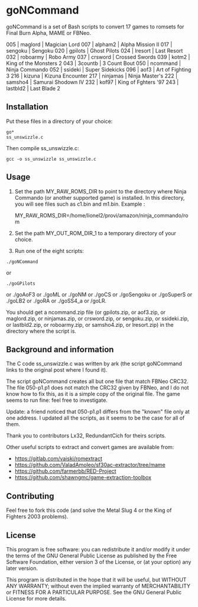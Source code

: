 # goNCommand

goNCommand is a set of Bash scripts to convert 17 games to romsets for Final Burn Alpha, MAME or FBNeo.

005 | maglord  | Magician Lord
007 | alpham2  | Alpha Mission II
017 | sengoku  | Sengoku
020 | gpilots  | Ghost Pilots
024 | lresort  | Last Resort
032 | roboarmy | Robo Army
037 | crsword  | Crossed Swords
039 | kotm2    | King of the Monsters 2
043 | 3countb  | 3 Count Bout
050 | ncommand | Ninja Commando
052 | ssideki  | Super Sidekicks
096 | aof3     | Art of Fighting 3
216 | kizuna   | Kizuna Encounter
217 | ninjamas | Ninja Master's
222 | samsho4  | Samurai Shodown IV
232 | kof97    | King of Fghters '97
243 | lastbld2 | Last Blade 2

## Installation

Put these files in a directory of your choice:

    go*
    ss_unswizzle.c

Then compile ss_unswizzle.c:

    gcc -o ss_unswizzle ss_unswizzle.c

## Usage
1. Set the path MY_RAW_ROMS_DIR to point to the directory where Ninja Commando (or another supported game) is installed. In this directory, you will see files such as c1.bin and m1.bin. Example :

    MY_RAW_ROMS_DIR=/home/lionel2/provi/amazon/ninja_commando/rom

2. Set the path MY_OUT_ROM_DIR_1 to a temporary directory of your choice.
3. Run one of the eight scripts: 

```
./goNCommand
```
or
```
./goGPilots
```
or ./goAoF3 or ./goML or ./goNM or ./goCS or ./goSengoku or ./goSuperS or ./goLB2 or ./goRA or ./goSS4_a or /goLR.

You should get a ncommand.zip file (or gpilots.zip, or aof3.zip, or maglord.zip, or ninjamas.zip, or crsword.zip, or sengoku.zip, or ssideki.zip, or  lastbld2.zip, or roboarmy.zip, or samsho4.zip, or lresort.zip) in the directory where the script is.

## Background and information
The C code ss_unswizzle.c was written by ark (the script goNCommand links to the original post where I found it).

The script goNCommand creates all but one file that match FBNeo CRC32. The file 050-p1.p1 does not match the CRC32 given by FBNeo, and I do not know how to fix this, as it is a simple copy of the original file. The game seems to run fine: feel free to investigate.

Update: a friend noticed that 050-p1.p1 differs from the "known" file only at one address. I updated all the scripts, as it seems to be the case for all of them.

Thank you to contributors Lx32, RedundantCich for theirs scripts.

Other useful scripts to extract and convert games are available from:
+ https://gitlab.com/vaiski/romextract
+ https://github.com/ValadAmoleo/sf30ac-extractor/tree/mame
+ https://github.com/farmerbb/RED-Project
+ https://github.com/shawngmc/game-extraction-toolbox


## Contributing

Feel free to fork this code (and solve the Metal Slug 4 or the King of Fighters 2003 problems).

## License

This program is free software: you can redistribute it and/or modify
it under the terms of the GNU General Public License as published by
the Free Software Foundation, either version 3 of the License, or
(at your option) any later version.

This program is distributed in the hope that it will be useful,
but WITHOUT ANY WARRANTY; without even the implied warranty of
MERCHANTABILITY or FITNESS FOR A PARTICULAR PURPOSE. See the
GNU General Public License for more details.




